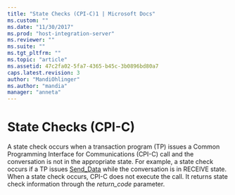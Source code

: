```yaml
---
title: "State Checks (CPI-C)1 | Microsoft Docs"
ms.custom: ""
ms.date: "11/30/2017"
ms.prod: "host-integration-server"
ms.reviewer: ""
ms.suite: ""
ms.tgt_pltfrm: ""
ms.topic: "article"
ms.assetid: 47c2fa02-5fa7-4365-b45c-3b0896bd80a7
caps.latest.revision: 3
author: "MandiOhlinger"
ms.author: "mandia"
manager: "anneta"
---
```

# State Checks (CPI-C)
A state check occurs when a transaction program (TP) issues a Common Programming Interface for Communications (CPI-C) call and the conversation is not in the appropriate state. For example, a state check occurs if a TP issues [Send_Data](../core/send-data-cpi-c-1.md) while the conversation is in RECEIVE state. When a state check occurs, CPI-C does not execute the call. It returns state check information through the *return_code* parameter.